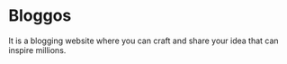 # Bloggos
It is a blogging website where you can craft and share your idea that can inspire millions.
